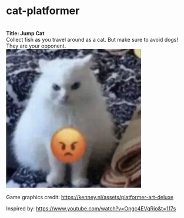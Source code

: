 # cat-platformer

<br><b>Title: Jump Cat</b></br>
Collect fish as you travel around as a cat. But make sure to avoid dogs! They are your opponent.
![Image of a fluffy white cat with a angry red face emoji pasted in the bottom center of the photo.](<readme cat.png>)

Game graphics credit: https://kenney.nl/assets/platformer-art-deluxe

Inspired by: https://www.youtube.com/watch?v=Ongc4EVqRjo&t=117s